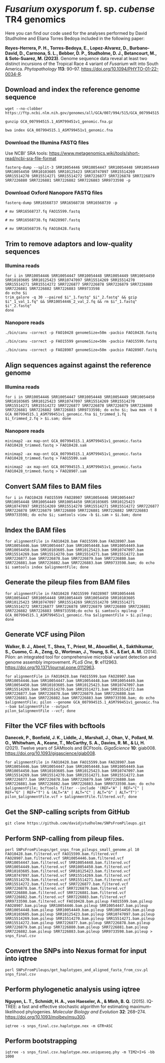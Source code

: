 # *Fusarium oxysporum* f. sp. *cubense* TR4 genomics
Here you can find our code used for the analyses performed by David Studholme and Eliana Torres Bedoya included in the following paper:

**Reyes-Herrera, P. H., Torres-Bedoya, E., Lopez-Alvarez, D., Burbano-David, D., Carmona, S. L., Bebber, D. P., Studholme, D. J., Betancourt, M., & Soto-Suarez, M.
(2023)**.
Genome sequence data reveal at least two distinct incursions of the Tropical Race 4 variant of *Fusarium* wilt into South America.
*Phytopathology* **113**: 90–97.
https://doi.org/10.1094/PHYTO-01-22-0034-R.

## Download and index the reference genome sequence
```
wget --no-clobber https://ftp.ncbi.nlm.nih.gov/genomes/all/GCA/007/994/515/GCA_007994515.1_ASM799451v1/GCA_007994515.1_ASM799451v1_genomic.fna.gz

gunzip GCA_007994515.1_ASM799451v1_genomic.fna.gz

bwa index GCA_007994515.1_ASM799451v1_genomic.fna
```

### Download the Illumina FASTQ files
Use NCBI' SRA tools: https://www.metagenomics.wiki/tools/short-read/ncbi-sra-file-format
```
fasterq-dump --split-3 SRR10054446 SRR10054447 SRR10054448 SRR10054449 SRR10054450 SRR10103605 SRR10125423 SRR10747097 SRR15514269 SRR15514270 SRR15514271 SRR15514272 SRR7226877 SRR7226878 SRR7226879 SRR7226880 SRR7226881 SRR7226882 SRR7226883 SRR9733598 -p
```
### Download Oxford Nanopore FASTQ files
```
fasterq-dump SRR16568737 SRR16568738 SRR16568739 -p

# mv SRR16568737.fq FAO15599.fastq

# mv SRR16568738.fq FAO28907.fastq

# mv SRR16568739.fq FAO10428.fastq
```

## Trim to remove adaptors and low-quality sequences
### Illumina reads
```
for i in SRR10054446 SRR10054447 SRR10054448 SRR10054449 SRR10054450 SRR10103605 SRR10125423 SRR10747097 SRR15514269 SRR15514270 SRR15514271 SRR15514272 SRR7226877 SRR7226878 SRR7226879 SRR7226880 SRR7226881 SRR7226882 SRR7226883 SRR9733598
do echo $i
trim_galore -q 30 --paired $i"_1.fastq" $i"_2.fastq" && gzip $i"_1_val_1.fq" && SRR10054446_2_val_2.fq && rm $i"_1.fastq" $i"_2.fastq"
done   

```
### Nanopore reads
```
./bin/canu -correct -p FAO10428 genomeSize=50m -pacbio FAO10428.fastq

./bin/canu -correct -p FAO15599 genomeSize=50m -pacbio FAO15599.fastq

./bin/canu -correct -p FAO28907 genomeSize=50m -pacbio FAO28907.fastq
```

## Align sequences against against the reference genome
### Illumina reads
```
for i in SRR10054446 SRR10054447 SRR10054448 SRR10054449 SRR10054450 SRR10103605 SRR10125423 SRR10747097 SRR15514269 SRR15514270 SRR15514271 SRR15514272 SRR7226877 SRR7226878 SRR7226879 SRR7226880 SRR7226881 SRR7226882 SRR7226883 SRR9733598; do echo $i; bwa mem -t 8 GCA_007994515.1_ASM799451v1_genomic.fna $i_trimmed_1.fq $i_trimmed_2.fq > $i.sam; done
```
### Nanopore reads
```
minimap2 -ax map-ont GCA_007994515.1_ASM799451v1_genomic.fasta FAO10428_trimmed.fastq > FAO10428.sam

minimap2 -ax map-ont GCA_007994515.1_ASM799451v1_genomic.fasta FAO10428_trimmed.fastq > FAO15599.sam

minimap2 -ax map-ont GCA_007994515.1_ASM799451v1_genomic.fasta FAO10428_trimmed.fastq > FAO28907.sam
```

## Convert SAM files to BAM files
```
for i in FAO10428 FAO15599 FAO28907 SRR10054446 SRR10054447 SRR10054448 SRR10054449 SRR10054450 SRR10103605 SRR10125423 SRR10747097 SRR15514269 SRR15514270 SRR15514271 SRR15514272 SRR7226877 SRR7226878 SRR7226879 SRR7226880 SRR7226881 SRR7226882 SRR7226883 SRR9733598; do echo $i; samtools view -b $i.sam > $i.bam; done
```

## Index the BAM files
```
for alignmentFile in FAO10428.bam FAO15599.bam FAO28907.bam SRR10054446.bam SRR10054447.bam SRR10054448.bam SRR10054449.bam SRR10054450.bam SRR10103605.bam SRR10125423.bam SRR10747097.bam SRR15514269.bam SRR15514270.bam SRR15514271.bam SRR15514272.bam SRR7226877.bam SRR7226878.bam SRR7226879.bam SRR7226880.bam SRR7226881.bam SRR7226882.bam SRR7226883.bam SRR9733598.bam; do echo $i samtools index $alignmentFile; done
```

## Generate the pileup files from BAM files
```
for alignmentFile in FAO10428 FAO15599 FAO28907 SRR10054446 SRR10054447 SRR10054448 SRR10054449 SRR10054450 SRR10103605 SRR10125423 SRR10747097 SRR15514269 SRR15514270 SRR15514271 SRR15514272 SRR7226877 SRR7226878 SRR7226879 SRR7226880 SRR7226881 SRR7226882 SRR7226883 SRR9733598;do echo $i samtools mpileup -f GCA_007994515.1_ASM799451v1_genomic.fna $alignmentFile > $i.pileup; done
```

## Generate VCF using Pilon
**Walker, B. J., Abeel, T., Shea, T., Priest, M., Abouelliel, A., Sakthikumar, S., Cuomo, C. A., Zeng, Q., Wortman, J., Young, S. K., & Earl, A. M.**
(2014).
Pilon: an integrated tool for comprehensive microbial variant detection and genome assembly improvement. 
*PLoS One*, **9**: e112963.
https://doi.org/10.1371/journal.pone.0112963.
```
for alignmentFile in FAO10428.bam FAO15599.bam FAO28907.bam SRR10054446.bam SRR10054447.bam SRR10054448.bam SRR10054449.bam SRR10054450.bam SRR10103605.bam SRR10125423.bam SRR10747097.bam SRR15514269.bam SRR15514270.bam SRR15514271.bam SRR15514272.bam SRR7226877.bam SRR7226878.bam SRR7226879.bam SRR7226880.bam SRR7226881.bam SRR7226882.bam SRR7226883.bam SRR9733598.bam; do echo $alignmentFile; pilon --genome GCA_007994515.1_ASM799451v1_genomic.fna --bam $alignmentFile --output
pilon_$alignmentFile --vcf; done
```

## Filter the VCF files with bcftools
**Danecek, P., Bonfield, J. K., Liddle, J., Marshall, J., Ohan, V., Pollard, M. O., Whitwham, A., Keane, T., McCarthy, S. A., Davies, R. M., & Li, H.**
(2021).
Twelve years of SAMtools and BCFtools.
*GigaScience* **10**: giab008.
https://doi.org/10.1093/gigascience/giab008.

```
for alignmentFile in FAO10428.bam FAO15599.bam FAO28907.bam SRR10054446.bam SRR10054447.bam SRR10054448.bam SRR10054449.bam SRR10054450.bam SRR10103605.bam SRR10125423.bam SRR10747097.bam SRR15514269.bam SRR15514270.bam SRR15514271.bam SRR15514272.bam SRR7226877.bam SRR7226878.bam SRR7226879.bam SRR7226880.bam SRR7226881.bam SRR7226882.bam SRR7226883.bam SRR9733598.bam; do echo $alignmentFile; bcftools filter --include '(REF="A" | REF="C" | REF="G" | REF="T") & (ALT="A" | ALT="C" | ALT="G" | ALT="T")' pilon_$alignmentFile.vcf > $alignmentFile.filtered.vcf; done
```

## Get the SNP-calling scripts from GitHub
```
git clone https://github.com/davidjstudholme/SNPsFromPileups.git
```

## Perform SNP-calling from pileup files.
```
perl SNPsFromPileups/get_snps_from_pileups_small_genome.pl 10 FAO10428.bam.filtered.vcf FAO15599.bam.filtered.vcf FAO28907.bam.filtered.vcf SRR10054446.bam.filtered.vcf SRR10054447.bam.filtered.vcf SRR10054448.bam.filtered.vcf SRR10054449.bam.filtered.vcf SRR10054450.bam.filtered.vcf SRR10103605.bam.filtered.vcf SRR10125423.bam.filtered.vcf SRR10747097.bam.filtered.vcf SRR15514269.bam.filtered.vcf SRR15514270.bam.filtered.vcf SRR15514271.bam.filtered.vcf SRR15514272.bam.filtered.vcf SRR7226877.bam.filtered.vcf SRR7226878.bam.filtered.vcf SRR7226879.bam.filtered.vcf SRR7226880.bam.filtered.vcf SRR7226881.bam.filtered.vcf SRR7226882.bam.filtered.vcf SRR7226883.bam.filtered.vcf SRR9733598.bam.filtered.vcf FAO10428.bam.pileup FAO15599.bam.pileup FAO28907.bam.pileup SRR10054446.bam.pileup SRR10054447.bam.pileup SRR10054448.bam.pileup SRR10054449.bam.pileup SRR10054450.bam.pileup SRR10103605.bam.pileup SRR10125423.bam.pileup SRR10747097.bam.pileup SRR15514269.bam.pileup SRR15514270.bam.pileup SRR15514271.bam.pileup SRR15514272.bam.pileup SRR7226877.bam.pileup SRR7226878.bam.pileup SRR7226879.bam.pileup SRR7226880.bam.pileup SRR7226881.bam.pileup SRR7226882.bam.pileup SRR7226883.bam.pileup SRR9733598.bam.pileup > snps_final.csv
```

## Convert the SNPs into Nexus format for input into iqtree
```
perl SNPsFromPileups/get_haplotypes_and_aligned_fasta_from_csv.pl snps_final.csv
```

## Perform phylogenetic analysis using iqtree
**Nguyen, L. T., Schmidt, H. A., von Haeseler, A., & Minh, B. Q.** (2015).
IQ-TREE: a fast and effective stochastic algorithm for estimating maximum-likelihood phylogenies. 
*Molecular Biology and Evolution* **32**: 268–274.
https://doi.org/10.1093/molbev/msu300.
```
iqtree -s snps_final.csv.haplotype.nex -m GTR+ASC
```

## Perform bootstrapping
```
iqtree -s snps_final.csv.haplotype.nex.uniqueseq.phy -m TIM2+I+G -bb 1000
```


